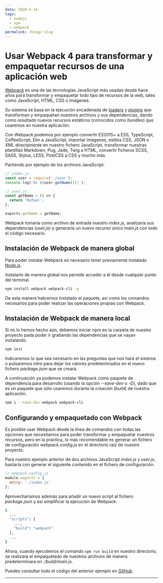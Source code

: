 ```yaml
---
date: 2020-5-14
tags:
  - nodejs
  - npm
  - webpack
permalink: /blog/:slug
---
```


# Usar Webpack 4 para transformar y empaquetar recursos de una aplicación web

<social-share class="social-share--header" />

[Webpack](https://webpack.js.org/) es una de las tecnologías JavaScript más usadas desde hace años para transformar y empaquetar todo tipo de recursos de la web, tales como JavaScript, HTML, CSS o imágenes.

Su sistema se basa en la ejecución encadenada de [loaders](https://webpack.js.org/concepts/loaders/) y [plugins](https://webpack.js.org/concepts/plugins/) que transforman y empaquetan nuestros archivos y sus dependencias, dando como resultado nuevos recursos estáticos (conocidos como _bundles_) que usaremos en nuestra aplicación.

Con Webpack podemos por ejemplo convertir ES2015+ a ES5, TypeScript, CoffeeScript, Elm a JavaScript, importar imágenes, estilos CSS, JSON o XML directamente en nuestro fichero JavaScript, transformar nuestras plantillas Markdown, Pug, Jade, Twig a HTML, convertir ficheros SCSS, SASS, Stylus, LESS, PostCSS a CSS y mucho más.

Partiendo por ejemplo de los archivos JavaScript:

``` javascript
// index.js
const user = require('./user');
console.log(`Hi ${user.getName()}!`);
```

``` javascript
// user.js
const getName = () => {
  return 'Rafael';
};

exports.getName = getName;
```

Webpack tomaría como archivo de entrada nuestro _index.js_, analizaría sus dependencias (_user.js_) y generaría un nuevo recurso único _main.js_ con todo el código necesario.

## Instalación de Webpack de manera global

Para poder instalar Webpack es necesario tener previamente instalado [Node.js](https://nodejs.org/es/).

Instalarlo de manera global nos permite acceder a él desde cualquier punto del terminal.

``` bash
npm install webpack webpack-cli -g
```

De esta manera habremos instalado el paquete, así como los comandos necesarios para poder realizar las operaciones propias con Webpack.

## Instalación de Webpack de manera local

Si no lo hemos hecho aún, debemos iniciar npm en la carpeta de nuestro proyecto pada poder ir grabando las dependencias que se vayan instalando.

``` bash
npm init
```

Indicaremos lo que sea necesario en las preguntas que nos hará el sistema o pulsaremos _intro_ para dejar los valores predeteminados en el nuevo fichero _package.json_ que se creará.

A continuación ya podemos instalar Webpack como paquete de dependencia para desarrollo (usando la opción _--save-dev_ o _-D_), dado que es un paquete que sólo usaremos durante la creación (_build_) de nuestra aplicación.

``` bash
npm i --save-dev webpack webpack-cli
```

## Configurando y empaquetado con Webpack

Es posible usar Webpack desde la línea de comandos con todas las opciones que necesitamos para poder transformar y empaquetar nuestros recursos, pero en la práctica, lo más recomendable es generar un fichero de configuración _webpack.config.js_ en el directorio raíz de nuestro proyecto.

Para nuestro ejemplo anterior de dos archivos JavaScript _index.js_ y _user.js_, bastaría con generar el siguiente contenido en el fichero de configuración.

``` javascript
// webpack.config.js
module.exports = {
  entry: './index.js'
};
```
Aprovecharíamos además para añadir un nuevo script al fichero _package.json_ y así simplificar la ejecución de Webpack.

``` bash
{
  ...
  "scripts": {
    ...,
    "build": "webpack"
  },
  ...
}
```

Ahora, cuando ejecutemos el comando ```npm run build``` en nuestro directorio, se realizará el empaquetado de nuestros archivos de manera predeterminara en _./build/main.js_.

Puedes consultar todo el código del anterior ejemplo en [GitHub](https://github.com/rneto/webpack-4-basic-js-build-test).

---
<social-share class="social-share--footer" />
